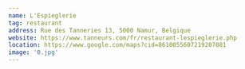 ```yaml
---
name: L'Espieglerie
tag: restaurant
address: Rue des Tanneries 13, 5000 Namur, Belgique
website: https://www.tanneurs.com/fr/restaurant-lespieglerie.php
location: https://www.google.com/maps?cid=8610055607219207081
image: '0.jpg'
---
```

